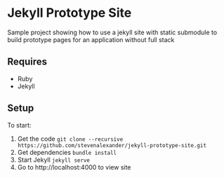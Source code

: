 # Jekyll Prototype Site

Sample project showing how to use a jekyll site with static submodule to build prototype pages for an application without full stack

## Requires

- Ruby
- Jekyll

## Setup

To start:
1. Get the code
    `git clone --recursive https://github.com/stevenalexander/jekyll-prototype-site.git`
2. Get dependencies
	`bundle install`
3. Start Jekyll
	`jekyll serve`
4. Go to http://localhost:4000 to view site